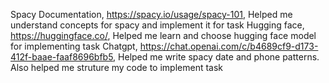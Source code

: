 Spacy Documentation, https://spacy.io/usage/spacy-101, Helped me understand concepts for spacy and implement it for task
Hugging face, https://huggingface.co/,  Helped me learn and choose hugging face model for implementing task
Chatgpt, https://chat.openai.com/c/b4689cf9-d173-412f-baae-faaf8696bfb5, Helped me write spacy date and phone patterns. Also helped me struture my code to implement task
